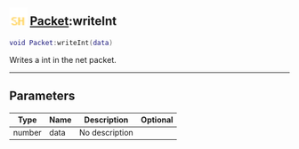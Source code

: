 ## <img src="../../.gitbook/assets/shared.png" width="32" height="32" /> [Packet](../packet/README.md):writeInt

```lua
void Packet:writeInt(data)
```

Writes a int in the net packet.

-----------------
## Parameters

| Type   | Name | Description | Optional |
| ------ | ---- | ----------- | -------: |
| number | data | No description |  |
